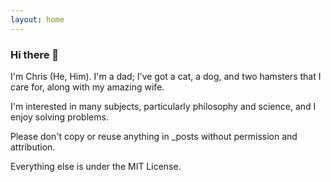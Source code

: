 ```yaml
---
layout: home
---
```


### Hi there 👋

I'm Chris (He, Him). I'm a dad; I've got a cat, a dog, and two hamsters that I care for, along with my amazing wife.

I'm interested in many subjects, particularly philosophy and science, and I enjoy solving problems.

Please don't copy or reuse anything in _posts without permission and attribution.

Everything else is under the MIT License.

